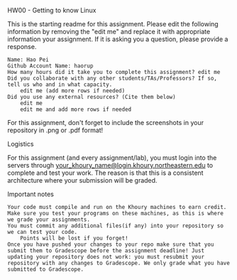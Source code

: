 HW00 - Getting to know Linux

This is the starting readme for this assignment. Please edit the following information by removing the "edit me" and replace it with appropriate information your assignment. If it is asking you a question, please provide a response. 

    Name: Hao Pei 
    Github Account Name: haorup
    How many hours did it take you to complete this assignment? edit me
    Did you collaborate with any other students/TAs/Professors? If so, tell us who and in what capacity.
        edit me (add more rows if needed)
    Did you use any external resources? (Cite them below)
        edit me
        edit me and add more rows if needed

For this assignment, don't forget to include the screenshots in your repository in .png or .pdf format!

Logistics

For this assignment (and every assignment/lab), you must login into the servers through your_khoury_name@login.khoury.northeastern.edu to complete and test your work. The reason is that this is a consistent architecture where your submission will be graded.

Important notes

    Your code must compile and run on the Khoury machines to earn credit. Make sure you test your programs on these machines, as this is where we grade your assignments.
    You must commit any additional files(if any) into your repository so we can test your code.
        Points will be lost if you forget!
    Once you have pushed your changes to your repo make sure that you submit them to Gradescope before the assignment deadline! Just updating your repository does not work: you must resubmit your repository with any changes to Gradescope. We only grade what you have submitted to Gradescope. 

